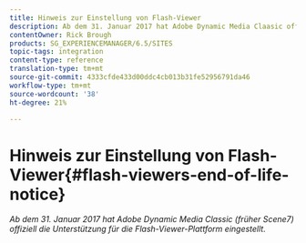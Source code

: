 ```yaml
---
title: Hinweis zur Einstellung von Flash-Viewer
description: Ab dem 31. Januar 2017 hat Adobe Dynamic Media Claasic offiziell die Unterstützung für die Flash-Viewer-Plattform eingestellt.
contentOwner: Rick Brough
products: SG_EXPERIENCEMANAGER/6.5/SITES
topic-tags: integration
content-type: reference
translation-type: tm+mt
source-git-commit: 4333cfde433d00ddc4cb013b31fe52956791da46
workflow-type: tm+mt
source-wordcount: '38'
ht-degree: 21%

---
```



# Hinweis zur Einstellung von Flash-Viewer{#flash-viewers-end-of-life-notice}

*Ab dem 31. Januar 2017 hat Adobe Dynamic Media Classic (früher Scene7) offiziell die Unterstützung für die Flash-Viewer-Plattform eingestellt.*

<!-- *For more information about this important change, see the following FAQ website:*

[https://docs.adobe.com/content/docs/en/aem/6-1/administer/integration/marketing-cloud/scene7/flash-eol.html](https://docs.adobe.com/content/docs/en/aem/6-1/administer/integration/marketing-cloud/scene7/flash-eol.html). -->
